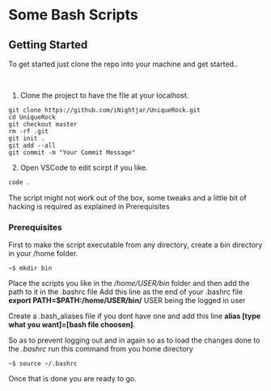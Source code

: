 # Some Bash Scripts
## Getting Started

To get started just clone the repo into your machine and get started..

<br>

1. Clone the project to have the file at your localhost.

```
git clone https://github.com/iNightjar/UniqueRock.git
cd UniqueRock
git checkout master
rm -rf .git
git init .
git add --all
git commit -m "Your Commit Message"
```

2.  Open VSCode to edit scirpt if you like.

```bash
code .
```



The script might not work out of the box, some tweaks and a little bit of hacking is required as explained in Prerequisites

### Prerequisites

First to make the script executable from any directory, create a bin directory in your /home folder.

```
~$ mkdir bin
```

Place the scripts you like in the */home/USER/bin* folder and then add the path to it in the .bashrc file
Add this line as the end of your .bashrc file **export PATH=$PATH:/home/USER/bin/** USER being the logged in user

Create a .bash_aliases file if you dont have one and add this line **alias [type what you want]=[bash file choosen]**.

So as to prevent logging out and in again so as to load the changes done to the *.bashrc* run this command from you home directory

```
~$ source ~/.bashrc
```

Once that is done you are ready to go.


